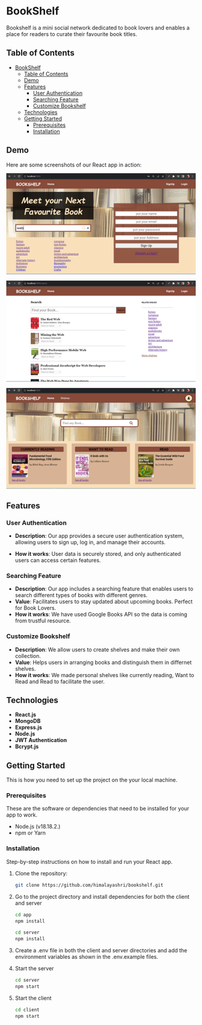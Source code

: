 # BookShelf

Bookshelf is a mini social network dedicated to book lovers and enables a place for readers to curate their favourite book titles.

## Table of Contents

- [BookShelf](#bookshelf)
  - [Table of Contents](#table-of-contents)
  - [Demo](#demo)
  - [Features](#features)
    - [User Authentication](#user-authentication)
    - [Searching Feature](#searching-feature)
    - [Customize Bookshelf](#customize-bookshelf)
  - [Technologies](#technologies)
  - [Getting Started](#getting-started)
    - [Prerequisites](#prerequisites)
    - [Installation](#installation)

## Demo

Here are some screenshots of our React app in action:

![Screenshot 1](./app/src/images/ss1.png)

![Screenshot 2](./app/src/images/ss2.png)

![Screenshot 3](./app/src/images/ss3.png)



## Features

### User Authentication

- **Description**: Our app provides a secure user authentication system, allowing users to sign up, log in, and manage their accounts.

- **How it works**: User data is securely stored, and only authenticated users can access certain features.

### Searching Feature

- **Description**: Our app includes a searching  feature that enables users to search different types of books with different genres.
- **Value**: Facilitates users to stay updated about upcoming books. Perfect for Book Lovers.
- **How it works**: We have used Google Books API so the data is coming from trustful resource.

### Customize Bookshelf

- **Description**: We allow users to create shelves and make their own collection.
- **Value**: Helps users in arranging books and distinguish them in differnet shelves.
- **How it works**: We made personal shelves like currently reading, Want to Read and Read to facilitate the user.

## Technologies

- **React.js**
- **MongoDB**
- **Express.js**
- **Node.js**
- **JWT Authentication**
- **Bcrypt.js**

## Getting Started

This is how you need to set up the project on the your local machine.

### Prerequisites

These are the software or dependencies that need to be installed for your app to work.

- Node.js (v18.18.2.)
- npm or Yarn

### Installation

Step-by-step instructions on how to install and run your React app.

1. Clone the repository:
   ```sh
   git clone https://github.com/himalayashri/bookshelf.git
   ```
2. Go to the project directory and install   dependencies for both the client and server
   ```sh
   cd app
   npm install
   ```

   ```sh
   cd server
   npm install
   ```
3. Create a .env file in both the client and server directories and add the environment variables as shown in the .env.example files.
4. Start the server
   ```sh
   cd server
   npm start
   ```
5. Start the client
   ```sh
   cd client
   npm start
   ```
